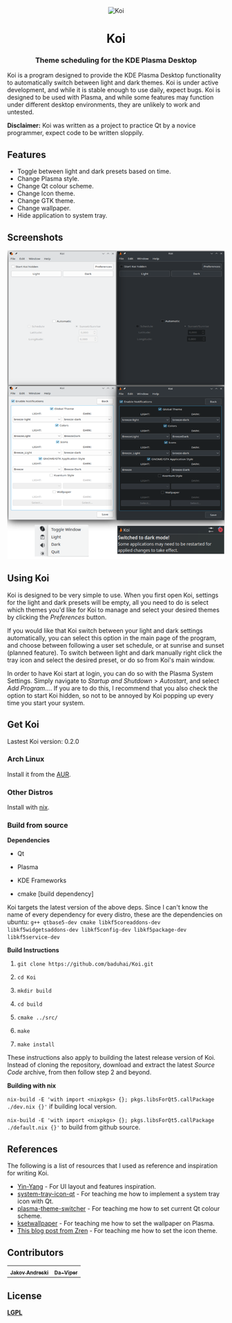 <p align="center"><img src="src/resources/icons/koi.svg" alt="Koi" width="128" height="128"></p>

<h1 align="center">Koi</h1> 

<h3 align="center">Theme scheduling for the KDE Plasma Desktop</h3>

Koi is a program designed to provide the KDE Plasma Desktop functionality to automatically switch between light and dark themes. Koi is under active development, and while it is stable enough to use daily, expect bugs. Koi is designed to be used with Plasma, and while some features may function under different desktop environments, they are unlikely to work and untested.

**Disclaimer:** Koi was written as a project to practice Qt by a novice programmer,  expect code to be written sloppily.

## Features

- Toggle between light and dark presets based on time.
- Change Plasma style.
- Change Qt colour scheme.
- Change Icon theme.
- Change GTK theme.
- Change wallpaper.
- Hide application to system tray.

## Screenshots

![Screenshot](screenshot.png)

## Using Koi

Koi is designed to be very simple to use. When you first open Koi, settings for the light and dark presets will be empty, all you need to do is select which themes you'd like for Koi to manage and select your desired themes by clicking the *Preferences* button. 

If you would like that Koi switch between your light and dark settings automatically, you can select this option in the main page of the program, and choose between following a user set schedule, or at sunrise and sunset (planned feature). To switch between light and dark manually right click the tray icon and select the desired preset, or do so from Koi's main window.

In order to have Koi start at login, you can do so with the Plasma System Settings. Simply navigate to *Startup and Shutdown* > *Autostart*, and select *Add Program...*. If you are to do this, I recommend that you also check the option to start Koi hidden, so not to be annoyed by Koi popping up every time you start your system.

## Get Koi

Lastest Koi version: 0.2.0

### Arch Linux

Install it from the [AUR](https://aur.archlinux.org/packages/koi/).

### Other Distros

Install with [nix](https://nixos.org/download.html).

### Build from source

**Dependencies**

- Qt

- Plasma

- KDE Frameworks

- cmake [build dependency]

Koi targets the latest version of the above deps. Since I can't know the name of every dependency for every distro, these are the dependencies on ubuntu: `g++ qtbase5-dev cmake libkf5coreaddons-dev libkf5widgetsaddons-dev libkf5config-dev libkf5package-dev libkf5service-dev`

**Build Instructions**

1. `git clone https://github.com/baduhai/Koi.git`

2. `cd Koi`

3. `mkdir build`

4. `cd build`

5. `cmake ../src/`

6. `make`

7. `make install`

These instructions also apply to building the latest release version of Koi. Instead of cloning the repository, download and extract the latest *Source Code* archive, from then follow step 2 and beyond.

**Building with nix**

`nix-build -E 'with import <nixpkgs> {}; pkgs.libsForQt5.callPackage ./dev.nix {}'` if building local version.

`nix-build -E 'with import <nixpkgs> {}; pkgs.libsForQt5.callPackage ./default.nix {}'` to build from github source.

## References

The following is a list of resources that I used as reference and inspiration for writing Koi.

- [Yin-Yang](https://github.com/daehruoydeef/Yin-Yang) - For UI layout and features inspiration.
- [system-tray-icon-qt](https://github.com/C0D1UM/system-tray-icon-qt) - For teaching me how to implement a system tray icon with Qt.
- [plasma-theme-switcher](https://github.com/maldoinc/plasma-theme-switcher) - For teaching me how to set current Qt colour scheme.
- [ksetwallpaper](https://github.com/pashazz/ksetwallpaper) - For teaching me how to set the wallpaper on Plasma.
- [This blog post from Zren](https://zren.github.io/2020/04/28/how-to-change-plasma-icon-theme-in-the-terminal) - For teaching me how to set the icon theme.

## Contributors

<table style="width=100%">
	<tr>
		<td align="center">
			<a href="https://github.com/jandreski"><img src="https://avatars3.githubusercontent.com/u/47537097?s=460&v=4" width="40px;" alt=""/><sub><b>Jakov Andreski</b></sub></a>
		</td>
		<td align="center">
			<a href="https://github.com/Da-Viper"><img src="https://avatars3.githubusercontent.com/u/57949090?s=460&v=4" width="40px;" alt=""/><sub><b>Da-Viper</b></sub></a>
		</td>
	</tr>
</table>


## License

[**LGPL**](LICENSE)
